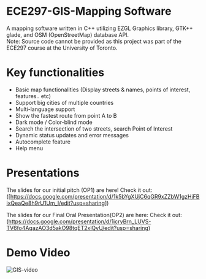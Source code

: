# ECE297-GIS-Mapping Software
A mapping software written in C++ utilizing EZGL Graphics library, GTK++ glade, and OSM (OpenStreetMap) database API.  
Note: Source code cannot be provided as this project was part of the ECE297 course at the University of Toronto.

# Key functionalities
- Basic map functionalities (Display streets & names, points of interest, features.. etc)
- Support big cities of multiple countries
- Multi-language support
- Show the fastest route from point A to B
- Dark mode / Color-blind mode
- Search the intersection of two streets, search Point of Interest
- Dynamic status updates and error messages
- Autocomplete feature
- Help menu

# Presentations
The slides for our initial pitch (OP1) are here! Check it out:  ([https://docs.google.com/presentation/d/1k5bYgXUjC6qGR9xZZbW1gzHjFBixQeaQe8h9rU1Um_I/edit?usp=sharing])

The slides for our Final Oral Presentation(OP2) are here: Check it out:  
(https://docs.google.com/presentation/d/1icryBrn_LUVS-TV6fo4AqazAO3d5akO98tqET2xlQyU/edit?usp=sharing)

# Demo Video
![GIS-video](https://github.com/user-attachments/assets/a2cea024-f1c9-4846-8b9a-d3bb98a2589f)

